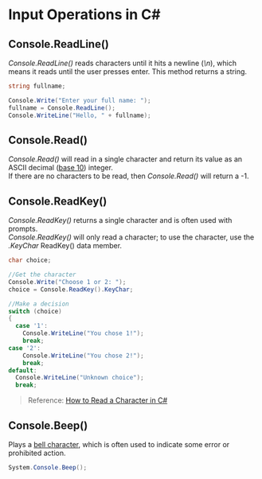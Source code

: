 # Input Operations in C#

## Console.ReadLine()
_Console.ReadLine()_ reads characters until it hits a newline (_\n_), which means it reads until the user presses enter.
This method returns a string.
```C#
string fullname;

Console.Write("Enter your full name: ");
fullname = Console.ReadLine();
Console.WriteLine("Hello, " + fullname);
```

## Console.Read()
_Console.Read()_ will read in a single character and return its value as an ASCII decimal ([base 10](https://www.purplemath.com/modules/numbbase.htm)) integer. <br />
If there are no characters to be read, then _Console.Read()_ will return a -1.

## Console.ReadKey()
_Console.ReadKey()_ returns a single character and is often used with prompts. <br />
_Console.ReadKey()_ will only read a character; to use the character, use the _.KeyChar_ ReadKey() data member.
```C#
char choice;

//Get the character
Console.Write("Choose 1 or 2: ");
choice = Console.ReadKey().KeyChar;

//Make a decision
switch (choice)
{
  case '1':
    Console.WriteLine("You chose 1!");
    break;
case '2':
    Console.WriteLine("You chose 2!");
    break;
default:
  Console.WriteLine("Unknown choice");
  break;
```
> Reference: [How to Read a Character in C#](https://www.includehelp.com/dot-net/methods-to-read-a-character-in-c-sharp.aspx)

## Console.Beep()
Plays a [bell character](https://en.wikipedia.org/wiki/Bell_character), which is often used to indicate some error or prohibited action.
```C#
System.Console.Beep();
```
